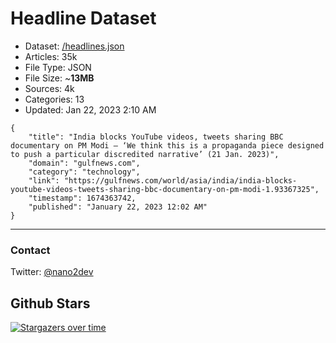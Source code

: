 # Headline Dataset

- Dataset: [/headlines.json](https://raw.githubusercontent.com/fwd/news/master/headlines.json) 
- Articles: 35k
- File Type: JSON
- File Size: ~**13MB**
- Sources: 4k
- Categories: 13
- Updated: Jan 22, 2023 2:10 AM

```
{
    "title": "India blocks YouTube videos, tweets sharing BBC documentary on PM Modi — ‘We think this is a propaganda piece designed to push a particular discredited narrative’ (21 Jan. 2023)",
    "domain": "gulfnews.com",
    "category": "technology",
    "link": "https://gulfnews.com/world/asia/india/india-blocks-youtube-videos-tweets-sharing-bbc-documentary-on-pm-modi-1.93367325",
    "timestamp": 1674363742,
    "published": "January 22, 2023 12:02 AM"
}
```

---

### Contact 

Twitter: [@nano2dev](https://twitter.com/nano2dev)

## Github Stars

[![Stargazers over time](https://starchart.cc/fwd/news.svg)](https://starchart.cc/fwd/news)
